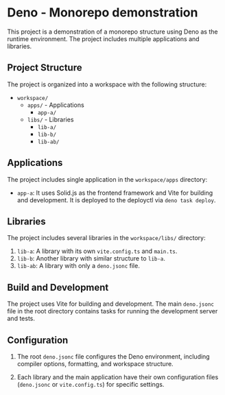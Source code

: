 # Deno - Monorepo demonstration

This project is a demonstration of a monorepo structure using Deno as the
runtime environment. The project includes multiple applications and libraries.

## Project Structure

The project is organized into a workspace with the following structure:

- `workspace/`
  - `apps/` - Applications
    - `app-a/`
  - `libs/` - Libraries
    - `lib-a/`
    - `lib-b/`
    - `lib-ab/`

## Applications

The project includes single application in the `workspace/apps` directory:

- `app-a`: It uses Solid.js as the frontend framework and Vite for building and
  development. It is deployed to the deployctl via `deno task deploy`.

## Libraries

The project includes several libraries in the `workspace/libs/` directory:

1. `lib-a`: A library with its own `vite.config.ts` and `main.ts`.
2. `lib-b`: Another library with similar structure to `lib-a`.
3. `lib-ab`: A library with only a `deno.jsonc` file.

## Build and Development

The project uses Vite for building and development. The main `deno.jsonc` file in
the root directory contains tasks for running the development server and tests.

## Configuration

1. The root `deno.jsonc` file configures the Deno environment, including compiler
   options, formatting, and workspace structure.

2. Each library and the main application have their own configuration files
   (`deno.jsonc` or `vite.config.ts`) for specific settings.
